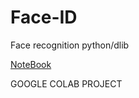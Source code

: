 # Face-ID
Face recognition python/dlib

[NoteBook](https://github.com/levshx/Face-ID/blob/main/FindFace.ipynb)

GOOGLE COLAB PROJECT
